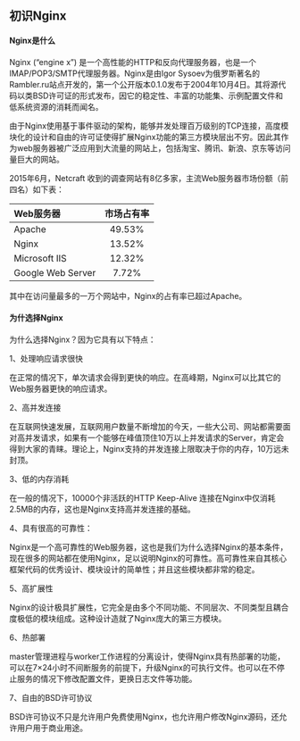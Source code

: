 ## 初识Nginx

#### Nginx是什么

Nginx (“engine x”) 是一个高性能的HTTP和反向代理服务器，也是一个IMAP/POP3/SMTP代理服务器。Nginx是由Igor Sysoev为俄罗斯著名的Rambler.ru站点开发的，第一个公开版本0.1.0发布于2004年10月4日。其将源代码以类BSD许可证的形式发布，因它的稳定性、丰富的功能集、示例配置文件和低系统资源的消耗而闻名。

由于Nginx使用基于事件驱动的架构，能够并发处理百万级别的TCP连接，高度模块化的设计和自由的许可证使得扩展Nginx功能的第三方模块层出不穷。因此其作为web服务器被广泛应用到大流量的网站上，包括淘宝、腾讯、新浪、京东等访问量巨大的网站。

2015年6月，Netcraft 收到的调查网站有8亿多家，主流Web服务器市场份额（前四名）如下表：

|Web服务器|市场占有率|
|:--------|:---------:|
|Apache|49.53%|
|Nginx|13.52%|
|Microsoft IIS|12.32%|
|Google Web Server|7.72%|

其中在访问量最多的一万个网站中，Nginx的占有率已超过Apache。

#### 为什选择Nginx

为什么选择Nginx？因为它具有以下特点：

1、处理响应请求很快

在正常的情况下，单次请求会得到更快的响应。在高峰期，Nginx可以比其它的Web服务器更快的响应请求。

2、高并发连接

在互联网快速发展，互联网用户数量不断增加的今天，一些大公司、网站都需要面对高并发请求，如果有一个能够在峰值顶住10万以上并发请求的Server，肯定会得到大家的青睐。理论上，Nginx支持的并发连接上限取决于你的内存，10万远未封顶。

3、低的内存消耗

在一般的情况下，10000个非活跃的HTTP Keep-Alive 连接在Nginx中仅消耗2.5MB的内存，这也是Nginx支持高并发连接的基础。

4、具有很高的可靠性：

Nginx是一个高可靠性的Web服务器，这也是我们为什么选择Nginx的基本条件，现在很多的网站都在使用Nginx，足以说明Nginx的可靠性。高可靠性来自其核心框架代码的优秀设计、模块设计的简单性；并且这些模块都非常的稳定。

5、高扩展性

Nginx的设计极具扩展性，它完全是由多个不同功能、不同层次、不同类型且耦合度极低的模块组成。这种设计造就了Nginx庞大的第三方模块。

6、热部署

master管理进程与worker工作进程的分离设计，使得Nginx具有热部署的功能，可以在7×24小时不间断服务的前提下，升级Nginx的可执行文件。也可以在不停止服务的情况下修改配置文件，更换日志文件等功能。

7、自由的BSD许可协议

BSD许可协议不只是允许用户免费使用Nginx，也允许用户修改Nginx源码，还允许用户用于商业用途。

